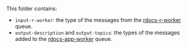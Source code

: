 This folder contains:

- `input-r-worker`: the type of the messages from the [rdocs-r-worker](https://us-east-1.console.aws.amazon.com/sqs/v2/home?region=us-east-1#/queues/https%3A%2F%2Fsqs.us-east-1.amazonaws.com%2F301258414863%2Frdoc-r-worker) queue.
- `output-description` and `output-topics`: the types of the messages added to the [rdocs-app-worker](https://us-east-1.console.aws.amazon.com/sqs/v2/home?region=us-east-1#/queues/https%3A%2F%2Fsqs.us-east-1.amazonaws.com%2F301258414863%2Frdoc-app-worker) queue.
